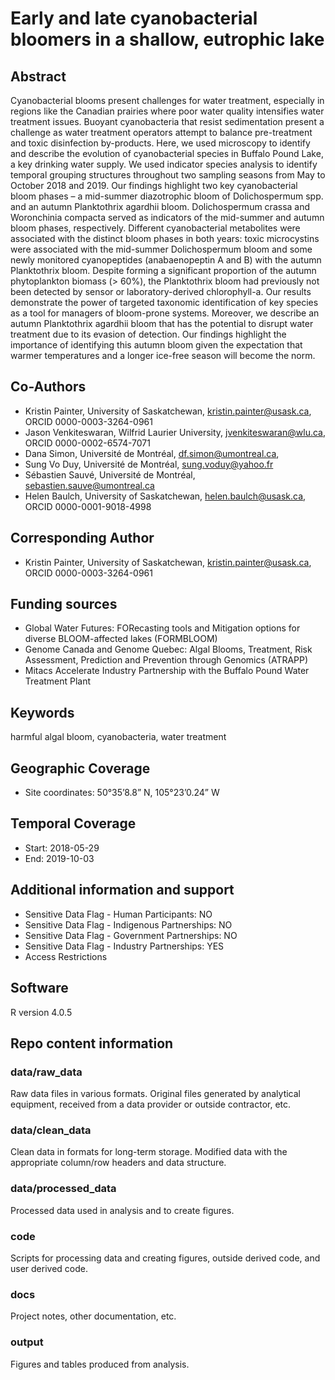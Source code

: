 # Early and late cyanobacterial bloomers in a shallow, eutrophic lake

## Abstract

Cyanobacterial blooms present challenges for water treatment, especially in regions like the Canadian prairies where poor water quality intensifies water treatment issues. Buoyant cyanobacteria that resist sedimentation present a challenge as water treatment operators attempt to balance pre-treatment and toxic disinfection by-products. Here, we used microscopy to identify and describe the evolution of cyanobacterial species in Buffalo Pound Lake, a key drinking water supply. We used indicator species analysis to identify temporal grouping structures throughout two sampling seasons from May to October 2018 and 2019. Our findings highlight two key cyanobacterial bloom phases – a mid-summer diazotrophic bloom of Dolichospermum spp. and an autumn Planktothrix agardhii bloom. Dolichospermum crassa and Woronchinia compacta served as indicators of the mid-summer and autumn bloom phases, respectively. Different cyanobacterial metabolites were associated with the distinct bloom phases in both years: toxic microcystins were associated with the mid-summer Dolichospermum bloom and some newly monitored cyanopeptides (anabaenopeptin A and B) with the autumn Planktothrix bloom. Despite forming a significant proportion of the autumn phytoplankton biomass (> 60%), the Planktothrix bloom had previously not been detected by sensor or laboratory-derived chlorophyll-a. Our results demonstrate the power of targeted taxonomic identification of key species as a tool for managers of bloom-prone systems. Moreover, we describe an autumn Planktothrix agardhii bloom that has the potential to disrupt water treatment due to its evasion of detection. Our findings highlight the importance of identifying this autumn bloom given the expectation that warmer temperatures and a longer ice-free season will become the norm. 

## Co-Authors

- Kristin Painter, University of Saskatchewan, kristin.painter@usask.ca, ORCID 0000-0003-3264-0961
- Jason Venkiteswaran, Wilfrid Laurier University, jvenkiteswaran@wlu.ca, ORCID 0000-0002-6574-7071
- Dana Simon, Université de Montréal, df.simon@umontreal.ca,
- Sung Vo Duy, Université de Montréal, sung.voduy@yahoo.fr
- Sébastien Sauvé, Université de Montréal, sebastien.sauve@umontreal.ca
- Helen Baulch, University of Saskatchewan, helen.baulch@usask.ca, ORCID 0000-0001-9018-4998

## Corresponding Author  

- Kristin Painter, University of Saskatchewan, kristin.painter@usask.ca, ORCID 0000-0003-3264-0961

## Funding sources

- Global Water Futures: FORecasting tools and Mitigation options for diverse BLOOM-affected lakes (FORMBLOOM)
- Genome Canada and Genome Quebec: Algal Blooms, Treatment, Risk Assessment, Prediction and Prevention through Genomics (ATRAPP)
- Mitacs Accelerate Industry Partnership with the Buffalo Pound Water Treatment Plant

## Keywords

harmful algal bloom, cyanobacteria, water treatment

## Geographic Coverage

- Site coordinates: 50°35’8.8” N, 105°23’0.24” W

## Temporal Coverage

- Start: 2018-05-29
- End: 2019-10-03

## Additional information and support

- Sensitive Data Flag - Human Participants: NO
- Sensitive Data Flag - Indigenous Partnerships: NO
- Sensitive Data Flag - Government Partnerships: NO
- Sensitive Data Flag - Industry Partnerships: YES 
- Access Restrictions

## Software  

R version 4.0.5  

## Repo content information

### data/raw_data

Raw data files in various formats. Original files generated by analytical equipment, received from a data provider or outside contractor, etc.

### data/clean_data

Clean data in formats for long-term storage. Modified data with the appropriate column/row headers and data structure.

### data/processed_data

Processed data used in analysis and to create figures.

### code

Scripts for processing data and creating figures, outside derived code, and user derived code.

### docs

Project notes, other documentation, etc.

### output

Figures and tables produced from analysis.
